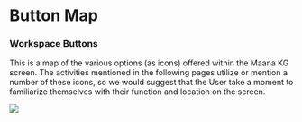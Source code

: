 # Button Map

### Workspace Buttons <a id="workspace-buttons"></a>

This is a map of the various options \(as icons\) offered within the Maana KG screen. The activities mentioned in the following pages utilize or mention a number of these icons, so we would suggest that the User take a moment to familiarize themselves with their function and location on the screen.​

![](blob:https://maana.gitbook.io/74a00fa7-c4c4-4a16-be7e-d830f739c883)



